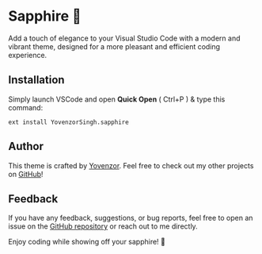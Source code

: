 # Sapphire 🔷

Add a touch of elegance to your Visual Studio Code with a modern and vibrant theme, designed for a more pleasant and efficient coding experience.

## Installation

Simply launch VSCode and open **Quick Open** ( Ctrl+P ) & type this command:

    ext install YovenzorSingh.sapphire

## Author

This theme is crafted by [Yovenzor](https://github.com/Yovenzor). Feel free to check out my other projects on [GitHub](https://github.com/Yovenzor)!

## Feedback

If you have any feedback, suggestions, or bug reports, feel free to open an issue on the [GitHub repository](https://github.com/Yovenzor/sapphire) or reach out to me directly.

Enjoy coding while showing off your sapphire! 🔷
